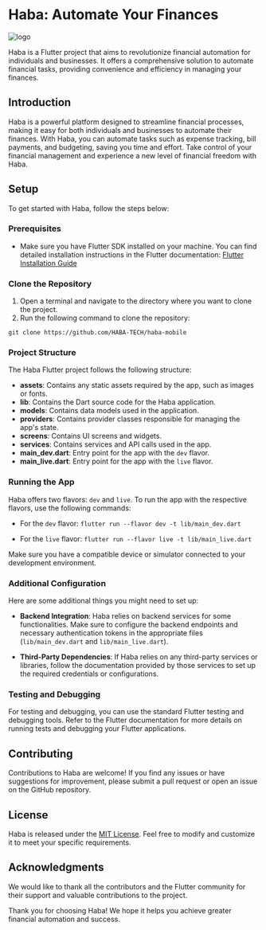 # Haba: Automate Your Finances

![logo](https://user-images.githubusercontent.com/55794066/236268074-c25cf5bc-ad6e-4e6c-8468-a7708ce6bdc9.png)



Haba is a Flutter project that aims to revolutionize financial automation for individuals and businesses. It offers a comprehensive solution to automate financial tasks, providing convenience and efficiency in managing your finances.

## Introduction
Haba is a powerful platform designed to streamline financial processes, making it easy for both individuals and businesses to automate their finances. With Haba, you can automate tasks such as expense tracking, bill payments, and budgeting, saving you time and effort. Take control of your financial management and experience a new level of financial freedom with Haba.

## Setup

To get started with Haba, follow the steps below:

### Prerequisites

- Make sure you have Flutter SDK installed on your machine. You can find detailed installation instructions in the Flutter documentation: [Flutter Installation Guide](https://flutter.dev/docs/get-started/install)

### Clone the Repository

1. Open a terminal and navigate to the directory where you want to clone the project.
2. Run the following command to clone the repository:

`git clone https://github.com/HABA-TECH/haba-mobile`


### Project Structure

The Haba Flutter project follows the following structure:

- **assets**: Contains any static assets required by the app, such as images or fonts.
- **lib**: Contains the Dart source code for the Haba application.
- **models**: Contains data models used in the application.
- **providers**: Contains provider classes responsible for managing the app's state.
- **screens**: Contains UI screens and widgets.
- **services**: Contains services and API calls used in the app.
- **main_dev.dart**: Entry point for the app with the `dev` flavor.
- **main_live.dart**: Entry point for the app with the `live` flavor.

### Running the App

Haba offers two flavors: `dev` and `live`. To run the app with the respective flavors, use the following commands:

- For the `dev` flavor:
`flutter run --flavor dev -t lib/main_dev.dart`


- For the `live` flavor:
`flutter run --flavor live -t lib/main_live.dart`


Make sure you have a compatible device or simulator connected to your development environment.

### Additional Configuration

Here are some additional things you might need to set up:

- **Backend Integration**: Haba relies on backend services for some functionalities. Make sure to configure the backend endpoints and necessary authentication tokens in the appropriate files (`lib/main_dev.dart` and `lib/main_live.dart`).

- **Third-Party Dependencies**: If Haba relies on any third-party services or libraries, follow the documentation provided by those services to set up the required credentials or configurations.

### Testing and Debugging

For testing and debugging, you can use the standard Flutter testing and debugging tools. Refer to the Flutter documentation for more details on running tests and debugging your Flutter applications.

## Contributing

Contributions to Haba are welcome! If you find any issues or have suggestions for improvement, please submit a pull request or open an issue on the GitHub repository.

## License

Haba is released under the [MIT License](LICENSE). Feel free to modify and customize it to meet your specific requirements.

## Acknowledgments

We would like to thank all the contributors and the Flutter community for their support and valuable contributions to the project.

Thank you for choosing Haba! We hope it helps you achieve greater financial automation and success.
